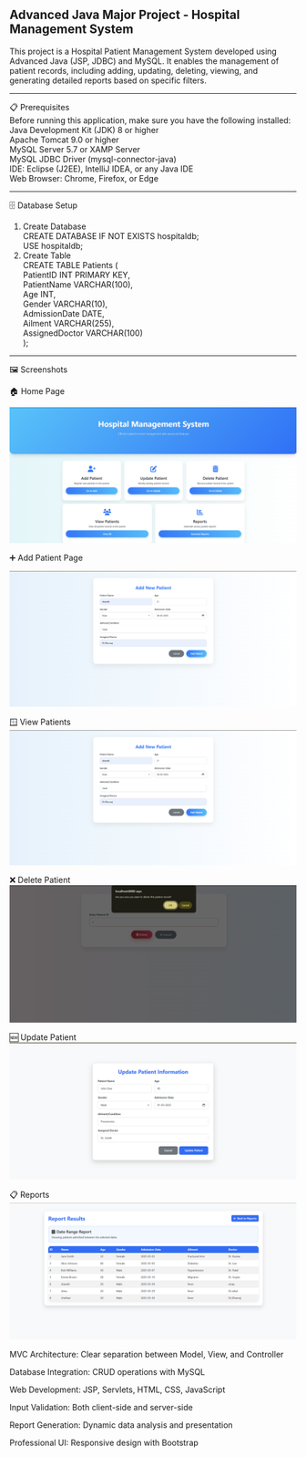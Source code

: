 ## Advanced Java Major Project - Hospital Management System


This project is a Hospital Patient Management System developed using Advanced Java (JSP, JDBC) and MySQL. It enables the management of patient records, including adding, updating, deleting, viewing, and generating detailed reports based on specific filters.
___
📋 Prerequisites                                                
Before running this application, make sure you have the following installed:                                                
Java Development Kit (JDK) 8 or higher                                                
Apache Tomcat 9.0 or higher                                                
MySQL Server 5.7 or XAMP Server                                                
MySQL JDBC Driver (mysql-connector-java)                                                
IDE: Eclipse (J2EE), IntelliJ IDEA, or any Java IDE                                                
Web Browser: Chrome, Firefox, or Edge                                                
___
🗄️ Database Setup                                                
1. Create Database                                                
CREATE DATABASE IF NOT EXISTS hospitaldb;                                                
USE hospitaldb;                                                
2. Create Table                                                
CREATE TABLE Patients (                                  
PatientID INT PRIMARY KEY,                                  
PatientName VARCHAR(100),                                  
Age INT,                                  
Gender VARCHAR(10),                                  
AdmissionDate DATE,                                  
Ailment VARCHAR(255),                                  
AssignedDoctor VARCHAR(100)                                  
);                                  
___

🖼️ Screenshots                                                      

🏠 Home Page                                         

![Output](https://github.com/Sharath8i/Advanced-Java-Major-Project/blob/main/Outputs/Home.png)

➕ Add Patient Page                                                           

![Output](https://github.com/Sharath8i/Advanced-Java-Major-Project/blob/main/Outputs/AddPatient.png)

🪟 View Patients                       
![Output](https://github.com/Sharath8i/Advanced-Java-Major-Project/blob/main/Outputs/AddPatient.png)                       

❌ Delete Patient                                  
![Output](https://github.com/Sharath8i/Advanced-Java-Major-Project/blob/main/Outputs/DeletePatient.png)


🆕 Update Patient                           
![Output](https://github.com/Sharath8i/Advanced-Java-Major-Project/blob/main/Outputs/UpdatePatient.png)

📋 Reports                                      
![Output](https://github.com/Sharath8i/Advanced-Java-Major-Project/blob/main/Outputs/ReportResult.png)



MVC Architecture: Clear separation between Model, View, and Controller  

Database Integration: CRUD operations with MySQL                      

Web Development: JSP, Servlets, HTML, CSS, JavaScript                

Input Validation: Both client-side and server-side                                     

Report Generation: Dynamic data analysis and presentation         

Professional UI: Responsive design with Bootstrap              

